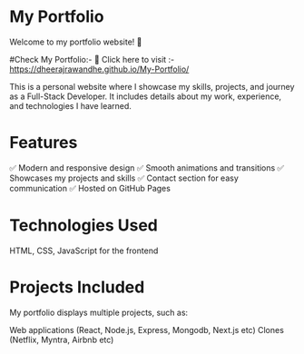 # My Portfolio 

Welcome to my portfolio website! 🚀

#Check My Portfolio:-
🔗 Click here to visit :- https://dheerajrawandhe.github.io/My-Portfolio/

This is a personal website where I showcase my skills, projects, and journey as a Full-Stack Developer. It includes details about my work, experience, and technologies I have learned.


# Features
✅ Modern and responsive design
✅ Smooth animations and transitions
✅ Showcases my projects and skills
✅ Contact section for easy communication
✅ Hosted on GitHub Pages

# Technologies Used
HTML, CSS, JavaScript for the frontend

# Projects Included
My portfolio displays multiple projects, such as:

Web applications (React, Node.js, Express, Mongodb, Next.js etc)
Clones (Netflix, Myntra, Airbnb etc)

